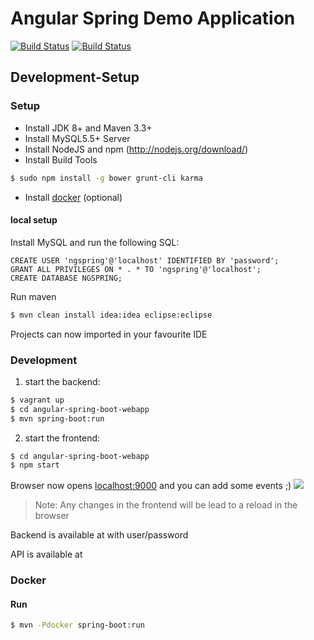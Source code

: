 # Angular Spring Demo Application 
[![Build Status](https://travis-ci.org/holisticon/continous-delivery-demo.svg?branch=master)](https://travis-ci.org/holisticon/continous-delivery-demo) [![Build Status](https://server.holisticon.de/jenkins/buildStatus/icon?job=Public/ContinousDelivery_Demo)](https://server.holisticon.de/jenkins/job/Public/job/ContinousDelivery_Demo)
## Development-Setup

### Setup

* Install JDK 8+ and Maven 3.3+
* Install MySQL5.5+ Server
* Install NodeJS and npm (http://nodejs.org/download/)
* Install Build Tools
```bash
$ sudo npm install -g bower grunt-cli karma
```
* Install [docker](http://docs.docker.com) (optional)


#### local setup

Install MySQL and run the following SQL:
```
CREATE USER 'ngspring'@'localhost' IDENTIFIED BY 'password';
GRANT ALL PRIVILEGES ON * . * TO 'ngspring'@'localhost';
CREATE DATABASE NGSPRING;
```

Run maven

```bash
$ mvn clean install idea:idea eclipse:eclipse
```

Projects can now imported in your favourite IDE

### Development


1. start the backend:

```bash
$ vagrant up
$ cd angular-spring-boot-webapp
$ mvn spring-boot:run
```

2. start the frontend:

```bash
$ cd angular-spring-boot-webapp
$ npm start
```

Browser now opens [localhost:9000](http://localhost:9000) and you can add some events ;)
![](sample.png)


>Note: 
Any changes in the frontend will be lead to a reload in the browser

Backend is available at [](http://localhost:9080) with user/password

API is available at [](http://localhost:9080/swagger-ui.html)

### Docker

#### Run

```bash
$ mvn -Pdocker spring-boot:run
```
